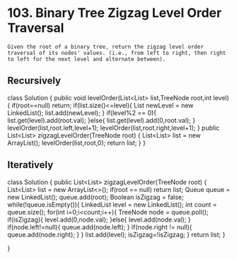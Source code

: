 # 103. Binary Tree Zigzag Level Order Traversal
```Ps
Given the root of a binary tree, return the zigzag level order traversal of its nodes' values. (i.e., from left to right, then right to left for the next level and alternate between).
```
## Recursively
class Solution {
    public void levelOrder(List<List<Integer>> list,TreeNode root,int level){
        if(root==null) return;
        if(list.size()<=level){
            List<Integer> newLevel = new LinkedList();
            list.add(newLevel);
        }
        if(level%2 == 0){
            list.get(level).add(root.val);
        }else{
            list.get(level).add(0,root.val);
        }
        levelOrder(list,root.left,level+1);
        levelOrder(list,root.right,level+1);
    }
    public List<List<Integer>> zigzagLevelOrder(TreeNode root) {
        List<List<Integer>> list = new ArrayList();
        levelOrder(list,root,0);
        return list;
    }
}
  
## Iteratively  

class Solution {
    public List<List<Integer>> zigzagLevelOrder(TreeNode root) {
        List<List<Integer>> list = new ArrayList<>();
        if(root == null) return list;
        Queue<TreeNode> queue = new LinkedList();
        queue.add(root);
        Boolean isZigzag = false;
        while(!queue.isEmpty()){
            LinkedList<Integer> level = new LinkedList();
            int count = queue.size();
            for(int i=0;i<count;i++){
                TreeNode node = queue.poll();
                if(isZigzag){
                    level.add(0,node.val);
                }else{
                    level.add(node.val);
                }
                if(node.left!=null){
                    queue.add(node.left);
                }
                if(node.right != null){
                    queue.add(node.right);
                }
            }
            list.add(level);
            isZigzag=!isZigzag;
        }
        return list;
    }
  
}
